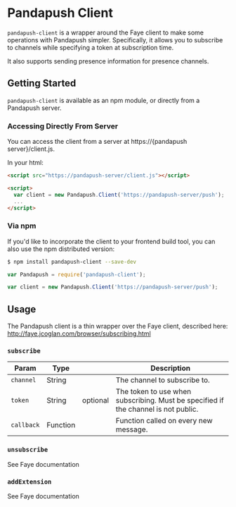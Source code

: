 # Pandapush Client

`pandapush-client` is a wrapper around the Faye client to make some operations
with Pandapush simpler. Specifically, it allows you to subscribe to channels
while specifying a token at subscription time.

It also supports sending presence information for presence channels.

## Getting Started

`pandapush-client` is available as an npm module, or directly from a Pandapush
server.

### Accessing Directly From Server

You can access the client from a server at https://{pandapush server}/client.js.

In your html:

```html
<script src="https://pandapush-server/client.js"></script>

<script>
  var client = new Pandapush.Client('https://pandapush-server/push');
  ...
</script>
```

### Via npm

If you'd like to incorporate the client to your frontend build tool, you can
also use the npm distributed version:

```bash
$ npm install pandapush-client --save-dev
```

```javascript
var Pandapush = require('pandapush-client');

var client = new Pandapush.Client('https://pandapush-server/push');
```

## Usage

The Pandapush client is a thin wrapper over the Faye client, described here: http://faye.jcoglan.com/browser/subscribing.html

### `subscribe`

Param      | Type   |          | Description
-----------|--------|----------|------------
`channel`  | String |          | The channel to subscribe to.
`token`    | String | optional | The token to use when subscribing. Must be specified if the channel is not public.
`callback` | Function |        | Function called on every new message.

### `unsubscribe`

See Faye documentation

### `addExtension`

See Faye documentation
